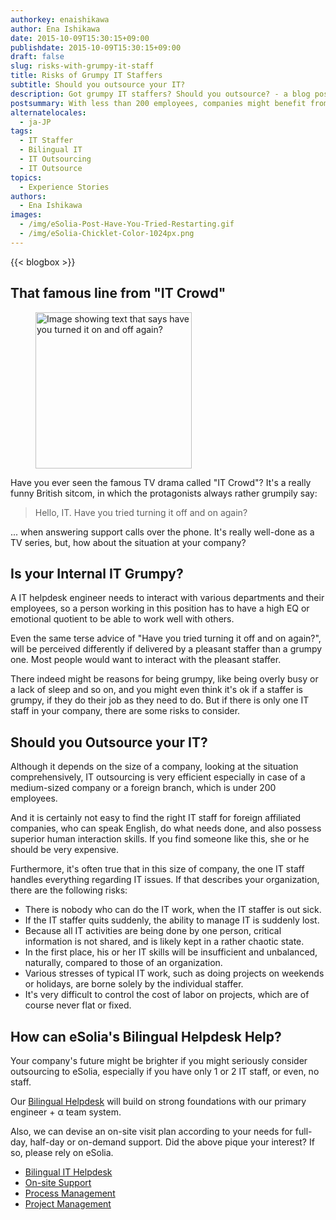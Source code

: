```yaml
---
authorkey: enaishikawa
author: Ena Ishikawa
date: 2015-10-09T15:30:15+09:00
publishdate: 2015-10-09T15:30:15+09:00
draft: false
slug: risks-with-grumpy-it-staff
title: Risks of Grumpy IT Staffers
subtitle: Should you outsource your IT?
description: Got grumpy IT staffers? Should you outsource? - a blog post from eSolia Inc.
postsummary: With less than 200 employees, companies might benefit from outsourcing their IT operations to an expert team like eSolia.
alternatelocales:
  - ja-JP
tags:
  - IT Staffer
  - Bilingual IT
  - IT Outsourcing
  - IT Outsource
topics:
  - Experience Stories
authors:
  - Ena Ishikawa
images:
  - /img/eSolia-Post-Have-You-Tried-Restarting.gif
  - /img/eSolia-Chicklet-Color-1024px.png
---
```


{{< blogbox >}}

## That famous line from "IT Crowd"

<figure class="image-container">
<img class="materialboxed right responsive-img z-depth-2" data-caption="Famous like from IT crowd" width="250" src="/img/eSolia-Post-Have-You-Tried-Restarting.gif" alt="Image showing text that says have you turned it on and off again?">
</figure>

Have you ever seen the famous TV drama called "IT Crowd"? It's a really funny British sitcom, in which the protagonists always rather grumpily say:

> Hello, IT. Have you tried turning it off and on again?

... when answering support calls over the phone. It's really well-done as a TV series, but, how about the situation at your company?

## Is your Internal IT Grumpy?

A IT helpdesk engineer needs to interact with various departments and their employees, so a person working in this position has to have a high EQ or emotional quotient to be able to work well with others.

Even the same terse advice of "Have you tried turning it off and on again?", will be perceived differently if delivered by a pleasant staffer than a grumpy one. Most people would want to interact with the pleasant staffer.

There indeed might be reasons for being grumpy, like being overly busy or a lack of sleep and so on, and you might even think it's ok if a staffer is grumpy, if they do their job as they need to do. But if there is only one IT staff in your company, there are some risks to consider.

## Should you Outsource your IT?

Although it depends on the size of a company, looking at the situation comprehensively, IT outsourcing is very efficient especially in case of a medium-sized company or a foreign branch, which is under 200 employees.

And it is certainly not easy to find the right IT staff for foreign affiliated companies, who can speak English, do what needs done, and also possess superior human interaction skills. If you find someone like this, she or he should be very expensive.

Furthermore, it's often true that in this size of company, the one IT staff handles everything regarding IT issues. If that describes your organization, there are the following risks:

* There is nobody who can do the IT work, when the IT staffer is out sick.
* If the IT staffer quits suddenly, the ability to manage IT is suddenly lost.
* Because all IT activities are being done by one person, critical information is not shared, and is likely kept in a rather chaotic state.
* In the first place, his or her IT skills will be insufficient and unbalanced, naturally, compared to those of an organization.
* Various stresses of typical IT work, such as doing projects on weekends or holidays, are borne solely by the individual staffer.
* It's very difficult to control the cost of labor on projects, which are of course never flat or fixed.

## How can eSolia's Bilingual Helpdesk Help?

Your company's future might be brighter if you might seriously consider outsourcing to eSolia, especially if you have only 1 or 2 IT staff, or even, no staff.

Our [Bilingual Helpdesk](http://esolia.com/helpdesk/) will build on strong foundations with our primary engineer + α team system.

Also, we can devise an on-site visit plan according to your needs for full-day, half-day or on-demand support.
Did the above pique your interest? If so, please rely on eSolia.

* [Bilingual IT Helpdesk](http://esolia.co.jp/helpdesk/)
* [On-site Support](http://esolia.co.jp/on-site/)
* [Process Management](http://esolia.co.jp/process/)
* [Project Management](http://esolia.co.jp/project-management/)
